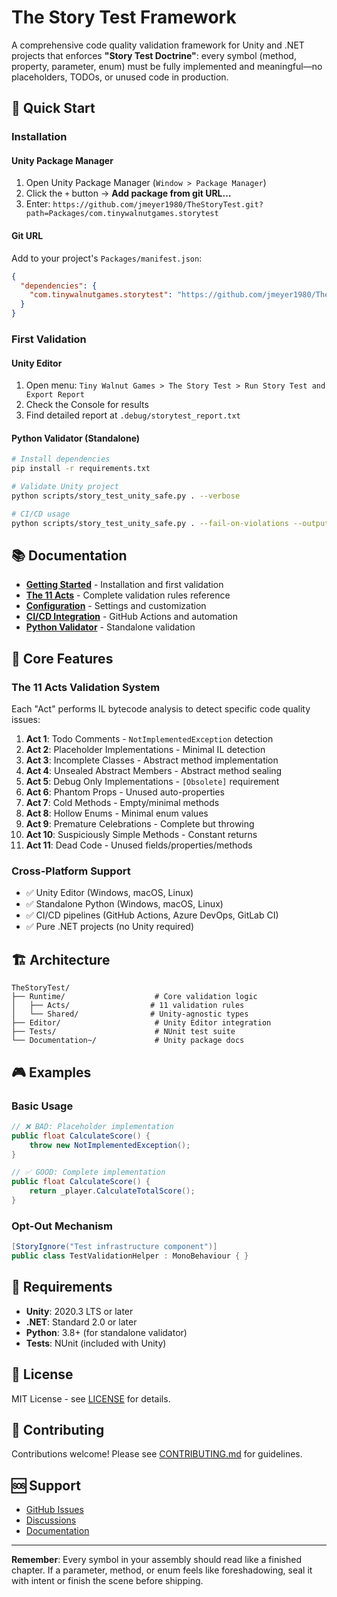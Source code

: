 # The Story Test Framework

A comprehensive code quality validation framework for Unity and .NET projects that enforces **"Story Test Doctrine"**: every symbol (method, property, parameter, enum) must be fully implemented and meaningful—no placeholders, TODOs, or unused code in production.

## 🚀 Quick Start

### Installation

#### Unity Package Manager
1. Open Unity Package Manager (`Window > Package Manager`)
2. Click the `+` button → **Add package from git URL...**
3. Enter: `https://github.com/jmeyer1980/TheStoryTest.git?path=Packages/com.tinywalnutgames.storytest`

#### Git URL
Add to your project's `Packages/manifest.json`:
```json
{
  "dependencies": {
    "com.tinywalnutgames.storytest": "https://github.com/jmeyer1980/TheStoryTest.git?path=Packages/com.tinywalnutgames.storytest"
  }
}
```

### First Validation

#### Unity Editor
1. Open menu: `Tiny Walnut Games > The Story Test > Run Story Test and Export Report`
2. Check the Console for results
3. Find detailed report at `.debug/storytest_report.txt`

#### Python Validator (Standalone)
```bash
# Install dependencies
pip install -r requirements.txt

# Validate Unity project
python scripts/story_test_unity_safe.py . --verbose

# CI/CD usage
python scripts/story_test_unity_safe.py . --fail-on-violations --output report.json
```

## 📚 Documentation

- [**Getting Started**](getting-started.md) - Installation and first validation
- [**The 11 Acts**](acts.md) - Complete validation rules reference
- [**Configuration**](configuration.md) - Settings and customization
- [**CI/CD Integration**](ci-cd.md) - GitHub Actions and automation
- [**Python Validator**](python-validator.md) - Standalone validation

## 🎯 Core Features

### The 11 Acts Validation System
Each "Act" performs IL bytecode analysis to detect specific code quality issues:

1. **Act 1**: Todo Comments - `NotImplementedException` detection
2. **Act 2**: Placeholder Implementations - Minimal IL detection
3. **Act 3**: Incomplete Classes - Abstract method implementation
4. **Act 4**: Unsealed Abstract Members - Abstract method sealing
5. **Act 5**: Debug Only Implementations - `[Obsolete]` requirement
6. **Act 6**: Phantom Props - Unused auto-properties
7. **Act 7**: Cold Methods - Empty/minimal methods
8. **Act 8**: Hollow Enums - Minimal enum values
9. **Act 9**: Premature Celebrations - Complete but throwing
10. **Act 10**: Suspiciously Simple Methods - Constant returns
11. **Act 11**: Dead Code - Unused fields/properties/methods

### Cross-Platform Support
- ✅ Unity Editor (Windows, macOS, Linux)
- ✅ Standalone Python (Windows, macOS, Linux)
- ✅ CI/CD pipelines (GitHub Actions, Azure DevOps, GitLab CI)
- ✅ Pure .NET projects (no Unity required)

## 🏗️ Architecture

```
TheStoryTest/
├── Runtime/                    # Core validation logic
│   ├── Acts/                  # 11 validation rules
│   └── Shared/                # Unity-agnostic types
├── Editor/                     # Unity Editor integration
├── Tests/                      # NUnit test suite
└── Documentation~/             # Unity package docs
```

## 🎮 Examples

### Basic Usage
```csharp
// ❌ BAD: Placeholder implementation
public float CalculateScore() {
    throw new NotImplementedException();
}

// ✅ GOOD: Complete implementation
public float CalculateScore() {
    return _player.CalculateTotalScore();
}
```

### Opt-Out Mechanism
```csharp
[StoryIgnore("Test infrastructure component")]
public class TestValidationHelper : MonoBehaviour { }
```

## 🔧 Requirements

- **Unity**: 2020.3 LTS or later
- **.NET**: Standard 2.0 or later
- **Python**: 3.8+ (for standalone validator)
- **Tests**: NUnit (included with Unity)

## 📄 License

MIT License - see [LICENSE](../LICENSE) for details.

## 🤝 Contributing

Contributions welcome! Please see [CONTRIBUTING.md](contributing.md) for guidelines.

## 🆘 Support

- [GitHub Issues](https://github.com/jmeyer1980/TheStoryTest/issues)
- [Discussions](https://github.com/jmeyer1980/TheStoryTest/discussions)
- [Documentation](https://github.com/jmeyer1980/TheStoryTest/tree/main/docs)

---

**Remember**: Every symbol in your assembly should read like a finished chapter. If a parameter, method, or enum feels like foreshadowing, seal it with intent or finish the scene before shipping.